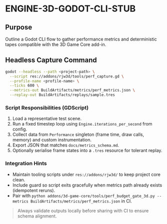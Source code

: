 # ENGINE-3D-GODOT-CLI-STUB

## Purpose
Outline a Godot CLI flow to gather performance metrics and deterministic tapes compatible with the 3D Game Core add-in.

## Headless Capture Command
```bash
godot --headless --path <project-path> \
  --script res://addons/rjw3d/tools/perf_capture.gd \
  --profile-name <profile-name> \
  --ticks 600 \
  --metrics-out BuildArtifacts/metrics/perf_metrics.json \
  --replay-out BuildArtifacts/replays/sample.tres
```

### Script Responsibilities (GDScript)
1. Load a representative test scene.
2. Run a fixed timestep loop using `Engine.iterations_per_second` from config.
3. Collect data from `Performance` singleton (frame time, draw calls, memory) and custom instrumentation.
4. Export JSON that matches `docs/metrics_schema.md`.
5. Optionally serialise frame states into a `.tres` resource for tolerant replay.

### Integration Hints
- Maintain tooling scripts under `res://addons/rjw3d/` to keep project core clean.
- Include guard so script exits gracefully when metrics path already exists (idempotent reruns).
- Pair with `python addons/3d-game-core/tools/perf_budget_gate_3d.py --metrics BuildArtifacts/metrics/perf_metrics.json` in CI.

> Always validate outputs locally before sharing with CI to ensure schema alignment.
